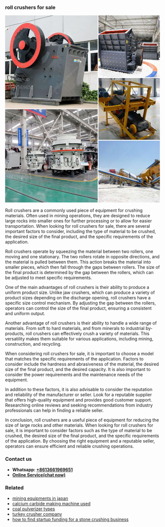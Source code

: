 <h3>roll crushers for sale</h3><img src='1706767132.jpg' alt=''><p>Roll crushers are a commonly used piece of equipment for crushing materials. Often used in mining operations, they are designed to reduce large rocks into smaller ones for further processing or to allow for easier transportation. When looking for roll crushers for sale, there are several important factors to consider, including the type of material to be crushed, the desired size of the final product, and the specific requirements of the application.</p><p>Roll crushers operate by squeezing the material between two rollers, one moving and one stationary. The two rollers rotate in opposite directions, and the material is pulled between them. This action breaks the material into smaller pieces, which then fall through the gaps between rollers. The size of the final product is determined by the gap between the rollers, which can be adjusted to meet specific requirements.</p><p>One of the main advantages of roll crushers is their ability to produce a uniform product size. Unlike jaw crushers, which can produce a variety of product sizes depending on the discharge opening, roll crushers have a specific size control mechanism. By adjusting the gap between the rollers, operators can control the size of the final product, ensuring a consistent and uniform output.</p><p>Another advantage of roll crushers is their ability to handle a wide range of materials. From soft to hard materials, and from minerals to industrial by-products, roll crushers can effectively crush a variety of materials. This versatility makes them suitable for various applications, including mining, construction, and recycling.</p><p>When considering roll crushers for sale, it is important to choose a model that matches the specific requirements of the application. Factors to consider include the hardness and abrasiveness of the material, the desired size of the final product, and the desired capacity. It is also important to consider the power requirements and the maintenance needs of the equipment.</p><p>In addition to these factors, it is also advisable to consider the reputation and reliability of the manufacturer or seller. Look for a reputable supplier that offers high-quality equipment and provides good customer support. Researching online reviews and seeking recommendations from industry professionals can help in finding a reliable seller.</p><p>In conclusion, roll crushers are a useful piece of equipment for reducing the size of large rocks and other materials. When looking for roll crushers for sale, it is important to consider factors such as the type of material to be crushed, the desired size of the final product, and the specific requirements of the application. By choosing the right equipment and a reputable seller, operators can ensure efficient and reliable crushing operations.</p><h3>Contact us</h3><ul><li><strong>Whatsapp:&nbsp;<a href="https://wa.me/8613661969651">+8613661969651</a></strong></li><li><a href="https://swt.shibang-china.com/?git&amp;zhl&amp;roll crushers for sale"><strong>Online Service(chat now)</strong></a></li></ul><h3>Related</h3><ul><li><a href='mining equipments in japan.md'>mining equipments in japan</a></li><li><a href='calcium carbide making machine used.md'>calcium carbide making machine used</a></li><li><a href='coal pulverizer types.md'>coal pulverizer types</a></li><li><a href='turkey crusher company.md'>turkey crusher company</a></li><li><a href='how to find startup funding for a stone crushing business.md'>how to find startup funding for a stone crushing business</a></li></ul>